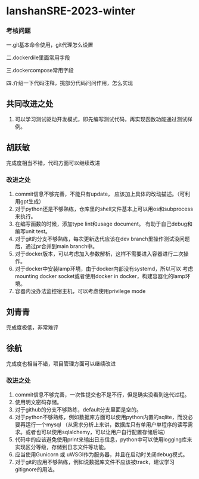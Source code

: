# lanshanSRE-2023-winter

### 考核问题

一.git基本命令使用，git代理怎么设置

二.dockerdile里面常用字段

三.dockercompose常用字段

四.介绍一下代码注释，挑部分代码问问作用，怎么实现

## 共同改进之处

1. 可以学习测试驱动开发模式，即先编写测试代码，再实现函数功能通过测试样例。

## 胡跃敏

完成度相当不错，代码方面可以继续改进

### 改进之处

1. commit信息不够完善，不能只有update， 应该加上具体的改动描述。（可利用gpt生成）  
2. 对于python还是不够熟练，仓库里的shell文件基本上可以用os和subprocess来执行。  
3. 在编写函数的时候，添加type lint和usage document。 有助于自己debug和编写unit test。  
4. 对于git的分支不够熟练，每次更新迭代应该在dev branch里操作测试没问题后，通过pr合并到main branch中。  
5. 对于docker版本，可以考虑加入参数解析，这样不需要进入容器进行二次操作。  
6. 对于docker中安装lamp环境，由于docker内部没有systemd，所以可以
考虑mounting docker socket或者使用docker in docker，构建容器化的lamp环境。  
7. 容器内没办法监控宿主机，可以考虑使用privilege mode  

## 刘青青

完成度极低，非常难评

## 徐航

完成度也相当不错，项目管理方面可以继续改进

### 改进之处

1. commit信息不够完善，一次性提交也不是不行，但是确实没看到迭代过程。  
2. 使用明文密码存储。  
3. 对于github的分支不够熟练，default分支里面是空的。  
4. 对于python不够熟练，例如数据库方面可以使用python内置的sqlite，而没必要再运行一个mysql
（从需求分析上来讲，数据库只有单用户单程序的读写需求。或者也可以使用sqlalchemy，可以让用户自行配置存储后端）  
5. 代码中的应该避免使用print来输出日志信息，python中可以使用logging库来实现区分等级，存储到日志文件等功能。  
6. 应当使用Gunicorn 或 uWSGI作为服务器，并且在启动时关闭debug模式。
7. 对于git的应用不够熟练，例如说数据库文件不应该被track，建议学习gitignore的用法。  
